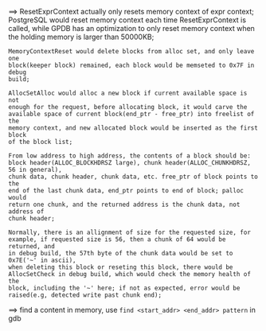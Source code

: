 ==> ResetExprContext actually only resets memory context of expr context;
	PostgreSQL would reset memory context each time ResetExprContext is called,
	while GPDB has an optimization to only reset memory context when the holding
	memory is larger than 50000KB;

	MemoryContextReset would delete blocks from alloc set, and only leave one
	block(keeper block) remained, each block would be memseted to 0x7F in debug
	build;

	AllocSetAlloc would alloc a new block if current available space is not
	enough for the request, before allocating block, it would carve the
	available space of current block(end_ptr - free_ptr) into freelist of the
	memory context, and new allocated block would be inserted as the first block
	of the block list;

	From low address to high address, the contents of a block should be:
	block header(ALLOC_BLOCKHDRSZ large), chunk header(ALLOC_CHUNKHDRSZ, 56 in general),
	chunk data, chunk header, chunk data, etc. free_ptr of block points to the
	end of the last chunk data, end_ptr points to end of block; palloc would
	return one chunk, and the returned address is the chunk data, not address of
	chunk header;

	Normally, there is an allignment of size for the requested size, for
	example, if requested size is 56, then a chunk of 64 would be returned, and
	in debug build, the 57th byte of the chunk data would be set to 0x7E('~' in ascii),
	when deleting this block or reseting this block, there would be
	AllocSetCheck in debug build, which would check the memory health of the
	block, including the '~' here; if not as expected, error would be
	raised(e.g, detected write past chunk end);

==> find a content in memory, use `find <start_addr> <end_addr> pattern` in gdb

